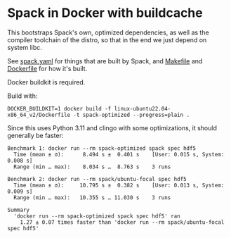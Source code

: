 # Spack in Docker with buildcache

This bootstraps Spack's own, optimized dependencies, as well as the
compiler toolchain of the distro, so that in the end we just depend
on system libc.

See [spack.yaml](spack.yaml) for things that are built by Spack, and
[Makefile](Makefile) and [Dockerfile](Dockerfile) for how it's built.

Docker buildkit is required.

Build with:

```
DOCKER_BUILDKIT=1 docker build -f linux-ubuntu22.04-x86_64_v2/Dockerfile -t spack-optimized --progress=plain .
```

Since this uses Python 3.11 and clingo with some optimizations, it should
generally be faster:

```
Benchmark 1: docker run --rm spack-optimized spack spec hdf5
  Time (mean ± σ):      8.494 s ±  0.401 s    [User: 0.015 s, System: 0.008 s]
  Range (min … max):    8.034 s …  8.763 s    3 runs

Benchmark 2: docker run --rm spack/ubuntu-focal spec hdf5
  Time (mean ± σ):     10.795 s ±  0.382 s    [User: 0.013 s, System: 0.009 s]
  Range (min … max):   10.355 s … 11.030 s    3 runs

Summary
  'docker run --rm spack-optimized spack spec hdf5' ran
    1.27 ± 0.07 times faster than 'docker run --rm spack/ubuntu-focal spec hdf5'
```

